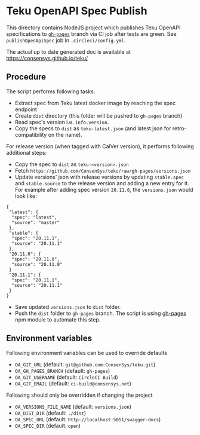 # Teku OpenAPI Spec Publish

This directory contains NodeJS project which publishes Teku OpenAPI specifications to
[`gh-pages`](https://github.com/ConsenSys/teku/tree/gh-pages) branch via CI job after tests are green.
See `publishOpenApiSpec` job in `.circleci/config.yml`.

The actual up to date generated doc is available at https://consensys.github.io/teku/

## Procedure

The script performs following tasks:

* Extract spec from Teku latest docker image by reaching the spec endpoint
* Create `dist` directory (this folder will be pushed to `gh-pages` branch)
* Read spec's version i.e. `info.version`.
* Copy the specs to `dist` as `teku-latest.json` (and latest.json for retro-compatibility on the name).

For release version (when tagged with CalVer version), it performs following additional steps:

* Copy the spec to `dist` as `teku-<version>.json`
* Fetch `https://github.com/ConsenSys/teku/raw/gh-pages/versions.json`
* Update versions' json with release versions by updating `stable.spec` and `stable.source` to the release version and adding a new entry
for it. For example after adding spec version `20.11.0`, the `versions.json` would look like:

~~~
{
 "latest": {
  "spec": "latest",
  "source": "master"
 },
 "stable": {
  "spec": "20.11.1",
  "source": "20.11.1"
 },
 "20.11.0": {
  "spec": "20.11.0",
  "source": "20.11.0"
 }
 "20.11.1": {
  "spec": "20.11.1",
  "source": "20.11.1"
 }
}
~~~

* Save updated `versions.json` to `dist` folder.
* Push the `dist` folder to `gh-pages` branch. The script is using [gh-pages](https://www.npmjs.com/package/gh-pages)
npm module to automate this step.

## Environment variables

Following environment variables can be used to override defaults

* `OA_GIT_URL`            (default: `git@github.com:ConsenSys/teku.git`)
* `OA_GH_PAGES_BRANCH`    (default: `gh-pages`)
* `OA_GIT_USERNAME`       (default: `CircleCI Build`)
* `OA_GIT_EMAIL`          (default: `ci-build@consensys.net`)

Following should only be overridden if changing the project

* `OA_VERSIONS_FILE_NAME` (default: `versions.json`)
* `OA_DIST_DIR`           (default: `./dist`)
* `OA_SPEC_URL`          (default: `http://localhost:5051/swagger-docs`)
* `OA_SPEC_DIR`          (default: `open`)
